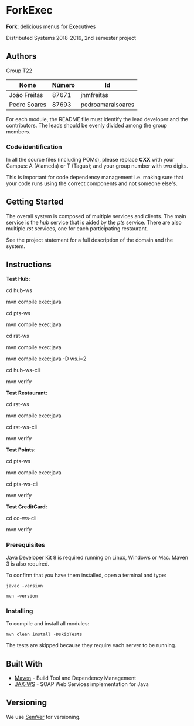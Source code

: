 # ForkExec

**Fork**: delicious menus for **Exec**utives

Distributed Systems 2018-2019, 2nd semester project

## Authors

Group T22

|    Nome		|	Número	|	Id				|	
|---------------|-----------|-------------------|
| João Freitas 	| 87671		| jhmfreitas		|
| Pedro Soares 	| 87693		| pedroamaralsoares	|


For each module, the README file must identify the lead developer and the contributors.
The leads should be evenly divided among the group members.


### Code identification

In all the source files (including POMs), please replace __CXX__ with your Campus: A (Alameda) or T (Tagus); and your group number with two digits.

This is important for code dependency management 
i.e. making sure that your code runs using the correct components and not someone else's.


## Getting Started

The overall system is composed of multiple services and clients.
The main service is the _hub_ service that is aided by the _pts_ service. 
There are also multiple _rst_ services, one for each participating restaurant.

See the project statement for a full description of the domain and the system.

## Instructions

**Test Hub:**

cd hub-ws

mvn compile exec:java

cd pts-ws

mvn compile exec:java

cd rst-ws

mvn compile exec:java

mvn compile exec:java -D ws.i=2


cd hub-ws-cli 

mvn verify 

**Test Restaurant:**

cd rst-ws

mvn compile exec:java

cd rst-ws-cli 

mvn verify

**Test Points:**

cd pts-ws

mvn compile exec:java

cd pts-ws-cli 

mvn verify

**Test CreditCard:**

cd cc-ws-cli

mvn verify

### Prerequisites

Java Developer Kit 8 is required running on Linux, Windows or Mac.
Maven 3 is also required.

To confirm that you have them installed, open a terminal and type:

```
javac -version

mvn -version
```


### Installing

To compile and install all modules:

```
mvn clean install -DskipTests
```

The tests are skipped because they require each server to be running.


## Built With

* [Maven](https://maven.apache.org/) - Build Tool and Dependency Management
* [JAX-WS](https://javaee.github.io/metro-jax-ws/) - SOAP Web Services implementation for Java



## Versioning

We use [SemVer](http://semver.org/) for versioning. 



